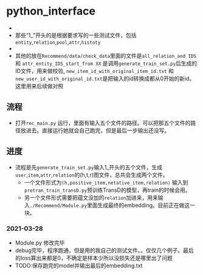 # python_interface
*
* 那些“1_”开头的是根据要求写的一些测试文件，包括```entity```,```relation```,```pool```,```attr```,```histoty```
* 
* 其他的放在```Recommend/data/check_data```里面的文件是```all_relation_and IDS``` 和 ```attr_entity_IDS_start_from XX``` 是调用```generate_train_set.py```后生成的ID文件，用来做校验, ```new_item_id_with_original_item_id.txt``` 和```new_user_id_with_original_id.txt```是把输入的id转换成都从0开始的新id。这里用来后续做对照

## 流程
* 打开```rec_main.py``` 运行，里面有输入五个文件的路径。可以把那五个文件的路径放进去。直接运行她就会自己跑完，但是最后一步输出还没写。


## 进度
* 流程是先```generate_train_set.py```输入1_开头的五个文件，生成```user```,```item```,```attr```,```relation```的(h,t,r)图文件，总共会生成两个文件。
  * 一个文件形式为```(h,positive_item,netative_item,relation)``` 输入到```pretran_train_transD.py```预训练TransD的模型，再train的时候会用。
  * 另一个文件形式需要把蕴文没加的```relation```加进来，用来输入```./Recommend/Module.py```里面生成最终的embedding。目前正在做这一块。
### 2021-03-28
* Module.py 修改完毕
* debug完毕，程序跑通，但是用的我自己的测试文件。。仅仅几个例子。最后的loss算出来都是0，不确定是样本少所以没损失还是哪里出了问题
* TODO:保存跑完的model并输出最后的embedding.txt
 
